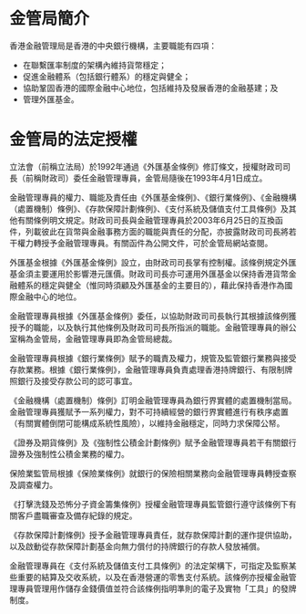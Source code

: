# 金管局簡介

香港金融管理局是香港的中央銀行機構，主要職能有四項：

- 在聯繫匯率制度的架構內維持貨幣穩定；
- 促進金融體系（包括銀行體系）的穩定與健全；
- 協助鞏固香港的國際金融中心地位，包括維持及發展香港的金融基建；及
- 管理外匯基金。

# 金管局的法定授權

立法會（前稱立法局）於1992年通過《外匯基金條例》修訂條文，授權財政司司長（前稱財政司）委任金融管理專員，金管局隨後在1993年4月1日成立。

金融管理專員的權力、職能及責任由《外匯基金條例》、《銀行業條例》、《金融機構（處置機制）條例》、《存款保障計劃條例》、《支付系統及儲值支付工具條例》及其他有關條例明文規定。財政司司長與金融管理專員於2003年6月25日的互換函件，列載彼此在貨幣與金融事務方面的職能與責任的分配，亦披露財政司司長將若干權力轉授予金融管理專員。有關函件為公開文件，可於金管局網站查閱。

外匯基金根據《外匯基金條例》設立，由財政司司長掌有控制權。該條例規定外匯基金須主要運用於影響港元匯價。財政司司長亦可運用外匯基金以保持香港貨幣金融體系的穩定與健全（惟同時須顧及外匯基金的主要目的），藉此保持香港作為國際金融中心的地位。

金融管理專員根據《外匯基金條例》委任，以協助財政司司長執行其根據該條例獲授予的職能，以及執行其他條例及財政司司長所指派的職能。金融管理專員的辦公室稱為金管局，金融管理專員即為金管局總裁。

金融管理專員根據《銀行業條例》賦予的職責及權力，規管及監管銀行業務與接受存款業務。根據《銀行業條例》，金融管理專員負責處理香港持牌銀行、有限制牌照銀行及接受存款公司的認可事宜。

《金融機構（處置機制）條例》訂明金融管理專員為銀行界實體的處置機制當局。金融管理專員獲賦予一系列權力，對不可持續經營的銀行界實體進行有秩序處置（有關實體倒閉可能構成系統性風險），以維持金融穩定，同時力求保障公帑。

《證券及期貨條例》及《強制性公積金計劃條例》賦予金融管理專員若干有關銀行證券及強制性公積金業務的權力。

保險業監管局根據《保險業條例》就銀行的保險相關業務向金融管理專員轉授查察及調查權力。

《打擊洗錢及恐怖分子資金籌集條例》授權金融管理專員監管銀行遵守該條例下有關客戶盡職審查及備存紀錄的規定。

《存款保障計劃條例》授予金融管理專員責任，就存款保障計劃的運作提供協助，以及啟動從存款保障計劃基金向無力償付的持牌銀行的存款人發放補償。

金融管理專員在《支付系統及儲值支付工具條例》的法定架構下，可指定及監察某些重要的結算及交收系統，以及在香港營運的零售支付系統。該條例亦授權金融管理專員管理用作儲存金錢價值並符合該條例指明準則的電子及實物「工具」的發牌制度。
